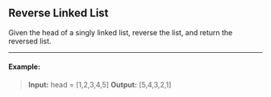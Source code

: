 ## Reverse Linked List

Given the head of a singly linked list, reverse the list, and return the reversed list.

---

#### Example:
> **Input:** head = [1,2,3,4,5]
> **Output:** [5,4,3,2,1]

